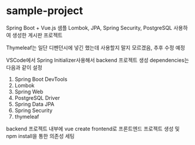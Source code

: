 # sample-project
Spring Boot + Vue.js 샘플
Lombok, JPA, Spring Security, PostgreSQL 사용하여 생성한 게시판 프로젝트

Thymeleaf는 일단 디펜던시에 넣긴 했는데 사용할지 말지 모르겠음, 추후 수정 예정

VSCode에서 Spring Initializer사용해서 backend 프로젝트 생성
dependencies는 다음과 같이 설정
1. Spring Boot DevTools
2. Lombok
3. Spring Web
4. PostgreSQL Driver
5. Spring Data JPA
6. Spring Security
7. thymeleaf

backend 프로젝트 내부에 vue create frontend로 프론트엔드 프로젝트 생성 및 npm install을 통한 의존성 세팅

